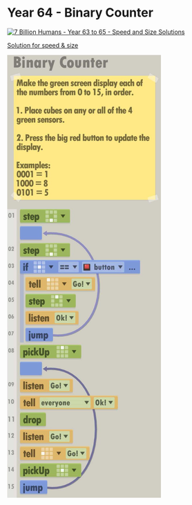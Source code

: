 # Year 64 - Binary Counter

[![7 Billion Humans - Year 63 to 65 - Speed and Size Solutions](https://img.youtube.com/vi/8JYiH5ZqhuA/0.jpg)](https://www.youtube.com/watch?v=8JYiH5ZqhuA&t=338s)

[Solution for speed & size](../Year49/solution.txt)

![Solution for speed & size](solution.JPEG "Year 64")